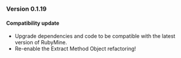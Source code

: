 ### Version 0.1.19

#### Compatibility update
- Upgrade dependencies and code to be compatible with the latest version of RubyMine.
- Re-enable the Extract Method Object refactoring!

